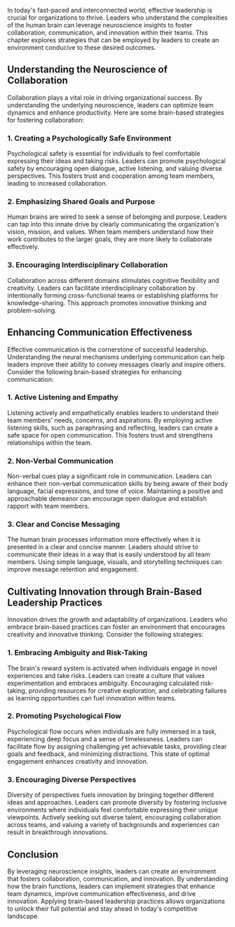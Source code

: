 
In today's fast-paced and interconnected world, effective leadership is crucial for organizations to thrive. Leaders who understand the complexities of the human brain can leverage neuroscience insights to foster collaboration, communication, and innovation within their teams. This chapter explores strategies that can be employed by leaders to create an environment conducive to these desired outcomes.

## Understanding the Neuroscience of Collaboration

Collaboration plays a vital role in driving organizational success. By understanding the underlying neuroscience, leaders can optimize team dynamics and enhance productivity. Here are some brain-based strategies for fostering collaboration:

### 1\. Creating a Psychologically Safe Environment

Psychological safety is essential for individuals to feel comfortable expressing their ideas and taking risks. Leaders can promote psychological safety by encouraging open dialogue, active listening, and valuing diverse perspectives. This fosters trust and cooperation among team members, leading to increased collaboration.

### 2\. Emphasizing Shared Goals and Purpose

Human brains are wired to seek a sense of belonging and purpose. Leaders can tap into this innate drive by clearly communicating the organization's vision, mission, and values. When team members understand how their work contributes to the larger goals, they are more likely to collaborate effectively.

### 3\. Encouraging Interdisciplinary Collaboration

Collaboration across different domains stimulates cognitive flexibility and creativity. Leaders can facilitate interdisciplinary collaboration by intentionally forming cross-functional teams or establishing platforms for knowledge-sharing. This approach promotes innovative thinking and problem-solving.

## Enhancing Communication Effectiveness

Effective communication is the cornerstone of successful leadership. Understanding the neural mechanisms underlying communication can help leaders improve their ability to convey messages clearly and inspire others. Consider the following brain-based strategies for enhancing communication:

### 1\. Active Listening and Empathy

Listening actively and empathetically enables leaders to understand their team members' needs, concerns, and aspirations. By employing active listening skills, such as paraphrasing and reflecting, leaders can create a safe space for open communication. This fosters trust and strengthens relationships within the team.

### 2\. Non-Verbal Communication

Non-verbal cues play a significant role in communication. Leaders can enhance their non-verbal communication skills by being aware of their body language, facial expressions, and tone of voice. Maintaining a positive and approachable demeanor can encourage open dialogue and establish rapport with team members.

### 3\. Clear and Concise Messaging

The human brain processes information more effectively when it is presented in a clear and concise manner. Leaders should strive to communicate their ideas in a way that is easily understood by all team members. Using simple language, visuals, and storytelling techniques can improve message retention and engagement.

## Cultivating Innovation through Brain-Based Leadership Practices

Innovation drives the growth and adaptability of organizations. Leaders who embrace brain-based practices can foster an environment that encourages creativity and innovative thinking. Consider the following strategies:

### 1\. Embracing Ambiguity and Risk-Taking

The brain's reward system is activated when individuals engage in novel experiences and take risks. Leaders can create a culture that values experimentation and embraces ambiguity. Encouraging calculated risk-taking, providing resources for creative exploration, and celebrating failures as learning opportunities can fuel innovation within teams.

### 2\. Promoting Psychological Flow

Psychological flow occurs when individuals are fully immersed in a task, experiencing deep focus and a sense of timelessness. Leaders can facilitate flow by assigning challenging yet achievable tasks, providing clear goals and feedback, and minimizing distractions. This state of optimal engagement enhances creativity and innovation.

### 3\. Encouraging Diverse Perspectives

Diversity of perspectives fuels innovation by bringing together different ideas and approaches. Leaders can promote diversity by fostering inclusive environments where individuals feel comfortable expressing their unique viewpoints. Actively seeking out diverse talent, encouraging collaboration across teams, and valuing a variety of backgrounds and experiences can result in breakthrough innovations.

## Conclusion

By leveraging neuroscience insights, leaders can create an environment that fosters collaboration, communication, and innovation. By understanding how the brain functions, leaders can implement strategies that enhance team dynamics, improve communication effectiveness, and drive innovation. Applying brain-based leadership practices allows organizations to unlock their full potential and stay ahead in today's competitive landscape.
